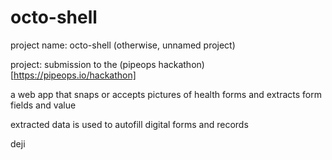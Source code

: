 # octo-shell

project name: octo-shell (otherwise, unnamed project)

project: submission to the (pipeops hackathon)[https://pipeops.io/hackathon]

a web app that snaps or accepts pictures of health forms and extracts form fields and value

extracted data is used to autofill digital forms and records

deji
